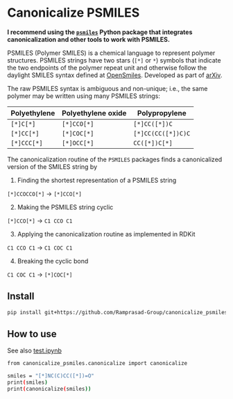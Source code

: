 # Canonicalize PSMILES 

**I recommend using the [`psmiles`](https://github.com/Ramprasad-Group/psmiles) Python package that integrates canonicalization and other tools to work with PSMILES.**

PSMILES (Polymer SMILES) is a chemical language to represent polymer structures. PSMILES strings have two stars (`[*]` or `*`) symbols that indicate the two endpoints of the polymer repeat unit and otherwise follow the daylight SMILES syntax defined at [OpenSmiles](http://opensmiles.org/opensmiles.html). Developed as part of [arXiv](https://arxiv.org/abs/2209.14803). 

The raw PSMILES syntax is ambiguous and non-unique; i.e., the same polymer may be written using many PSMILES strings:

Polyethylene | Polyethylene oxide | Polypropylene |
|-|-|-|
| `[*]C[*]`   | `[*]CCO[*]` | `[*]CC([*])C` | 
| `[*]CC[*]`  | `[*]COC[*]` | `[*]CC(CC([*])C)C` | 
| `[*]CCC[*]` | `[*]OCC[*]` | `CC([*])C[*]` | 

The canonicalization routine of the `PSMILES` packages finds a canonicalized version of the SMILES string by

1. Finding the shortest representation of a PSMILES string 

`[*]CCOCCO[*]` ->  `[*]CCO[*]`

2. Making the PSMILES string cyclic

`[*]CCO[*]` -> `C1 CCO C1`

3. Applying the canonicalization routine as implemented in RDKit

`C1 CCO C1` -> `C1 COC C1`

4. Breaking the cyclic bond

`C1 COC C1` -> `[*]COC[*]`

## Install 

```bash
pip install git+https://github.com/Ramprasad-Group/canonicalize_psmiles.git
```

## How to use

See also [test.ipynb](tests/test.ipynb)

```bash
from canonicalize_psmiles.canonicalize import canonicalize

smiles = "[*]NC(C)CC([*])=O"
print(smiles)
print(canonicalize(smiles))
```

